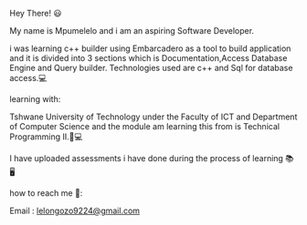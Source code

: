 Hey There! :smiley:

My name is Mpumelelo and i am an aspiring Software Developer.

i was learning c++ builder using Embarcadero as a tool to build application and it is divided into 3 sections which is Documentation,Access Database Engine and Query builder. Technologies used are c++ and Sql for database access.:computer:

learning with:

Tshwane University of Technology under the Faculty of ICT and Department of Computer Science and the module am learning this from is Technical Programming II.:100::computer:

I have uploaded assessments i have done during the process of learning	:books::desktop_computer:

how to reach me :calling::

Email : lelongozo9224@gmail.com
      

